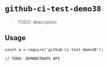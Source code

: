 
# `github-ci-test-demo38`

> TODO: description

## Usage

```
const a = require('github-ci-test-demo38');

// TODO: DEMONSTRATE API
```

